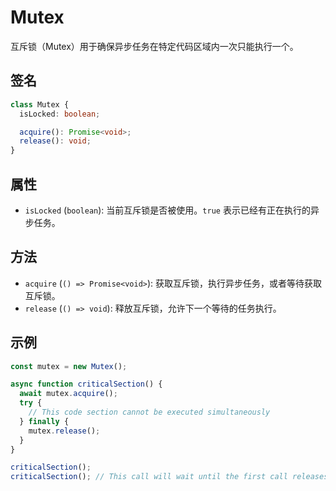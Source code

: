 # Mutex

互斥锁（Mutex）用于确保异步任务在特定代码区域内一次只能执行一个。

## 签名

```typescript
class Mutex {
  isLocked: boolean;

  acquire(): Promise<void>;
  release(): void;
}
```

## 属性

- `isLocked` (`boolean`): 当前互斥锁是否被使用。`true` 表示已经有正在执行的异步任务。

## 方法

- `acquire` (`() => Promise<void>`): 获取互斥锁，执行异步任务，或者等待获取互斥锁。
- `release` (`() => void`): 释放互斥锁，允许下一个等待的任务执行。

## 示例

```typescript
const mutex = new Mutex();

async function criticalSection() {
  await mutex.acquire();
  try {
    // This code section cannot be executed simultaneously
  } finally {
    mutex.release();
  }
}

criticalSection();
criticalSection(); // This call will wait until the first call releases the mutex.
```
